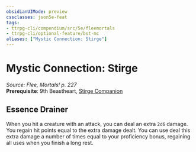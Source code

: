 ```yaml
---
obsidianUIMode: preview
cssclasses: json5e-feat
tags:
- ttrpg-cli/compendium/src/5e/fleemortals
- ttrpg-cli/optional-feature/bst-mc
aliases: ["Mystic Connection: Stirge"]
---
```

# Mystic Connection: Stirge
*Source: Flee, Mortals! p. 227*  
**Prerequisite**: 9th Beastheart, [Stirge Companion](Misc%20Files/CLI/compendium/bestiary/monstrosity/stirge-companion-fleemortals.md)
## Essence Drainer

When you hit a creature with an attack, you can deal an extra `2d6` damage. You regain hit points equal to the extra damage dealt. You can use deal this extra damage a number of times equal to your proficiency bonus, regaining all uses when you finish a long rest.